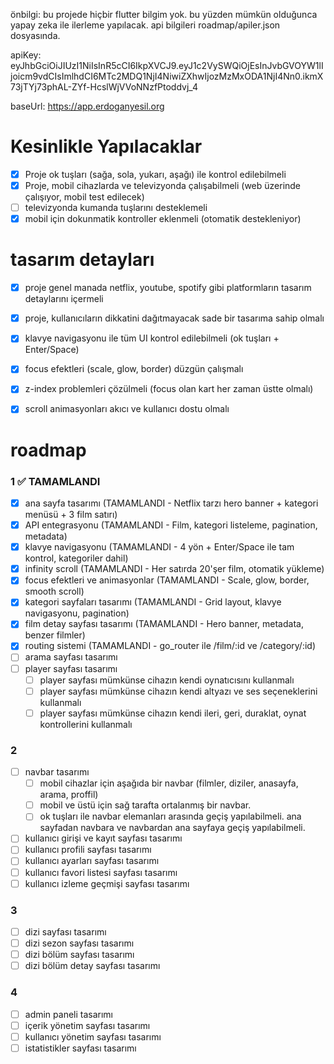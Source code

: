 önbilgi: bu projede hiçbir flutter bilgim yok. bu yüzden mümkün olduğunca yapay zeka ile ilerleme yapılacak. api bilgileri roadmap/apiler.json dosyasında.


apiKey: eyJhbGciOiJIUzI1NiIsInR5cCI6IkpXVCJ9.eyJ1c2VySWQiOjEsInJvbGVOYW1lIjoicm9vdCIsImlhdCI6MTc2MDQ1NjI4NiwiZXhwIjozMzMxODA1NjI4Nn0.ikmX73jTYj73phAL-ZYf-HcslWjVVoNNzfPtoddvj_4

baseUrl: https://app.erdoganyesil.org

# Kesinlikle Yapılacaklar
- [x] Proje ok tuşları (sağa, sola, yukarı, aşağı) ile kontrol edilebilmeli
- [x] Proje, mobil cihazlarda ve televizyonda çalışabilmeli (web üzerinde çalışıyor, mobil test edilecek)
- [ ] televizyonda kumanda tuşlarını desteklemeli
- [x] mobil için dokunmatik kontroller eklenmeli (otomatik destekleniyor)

# tasarım detayları
- [x] proje genel manada netflix, youtube, spotify gibi platformların tasarım detaylarını içermeli
- [x] proje, kullanıcıların dikkatini dağıtmayacak sade bir tasarıma sahip olmalı
- [x] klavye navigasyonu ile tüm UI kontrol edilebilmeli (ok tuşları + Enter/Space)
- [x] focus efektleri (scale, glow, border) düzgün çalışmalı
- [x] z-index problemleri çözülmeli (focus olan kart her zaman üstte olmalı)
- [x] scroll animasyonları akıcı ve kullanıcı dostu olmalı


# roadmap
### 1 ✅ TAMAMLANDI
- [x] ana sayfa tasarımı (TAMAMLANDI - Netflix tarzı hero banner + kategori menüsü + 3 film satırı)
- [x] API entegrasyonu (TAMAMLANDI - Film, kategori listeleme, pagination, metadata)
- [x] klavye navigasyonu (TAMAMLANDI - 4 yön + Enter/Space ile tam kontrol, kategoriler dahil)
- [x] infinity scroll (TAMAMLANDI - Her satırda 20'şer film, otomatik yükleme)
- [x] focus efektleri ve animasyonlar (TAMAMLANDI - Scale, glow, border, smooth scroll)
- [x] kategori sayfaları tasarımı (TAMAMLANDI - Grid layout, klavye navigasyonu, pagination)
- [x] film detay sayfası tasarımı (TAMAMLANDI - Hero banner, metadata, benzer filmler)
- [x] routing sistemi (TAMAMLANDI - go_router ile /film/:id ve /category/:id)
- [ ] arama sayfası tasarımı
- [ ] player sayfası tasarımı
    - [ ] player sayfası mümkünse cihazın kendi oynatıcısını kullanmalı
    - [ ] player sayfası mümkünse cihazın kendi altyazı ve ses seçeneklerini kullanmalı
    - [ ] player sayfası mümkünse cihazın kendi ileri, geri, duraklat, oynat kontrollerini kullanmalı
### 2
- [ ] navbar tasarımı
    - [ ] mobil cihazlar için aşağıda bir navbar (filmler, diziler, anasayfa, arama, proffil)
    - [ ] mobil ve üstü için sağ tarafta ortalanmış bir navbar.
    - [ ] ok tuşları ile navbar elemanları arasında geçiş yapılabilmeli. ana sayfadan navbara ve navbardan ana sayfaya geçiş yapılabilmeli.
- [ ] kullanıcı girişi ve kayıt sayfası tasarımı
- [ ] kullanıcı profili sayfası tasarımı
- [ ] kullanıcı ayarları sayfası tasarımı
- [ ] kullanıcı favori listesi sayfası tasarımı
- [ ] kullanıcı izleme geçmişi sayfası tasarımı
### 3
- [ ] dizi sayfası tasarımı
- [ ] dizi sezon sayfası tasarımı
- [ ] dizi bölüm sayfası tasarımı
- [ ] dizi bölüm detay sayfası tasarımı
### 4
- [ ] admin paneli tasarımı
- [ ] içerik yönetim sayfası tasarımı
- [ ] kullanıcı yönetim sayfası tasarımı
- [ ] istatistikler sayfası tasarımı
